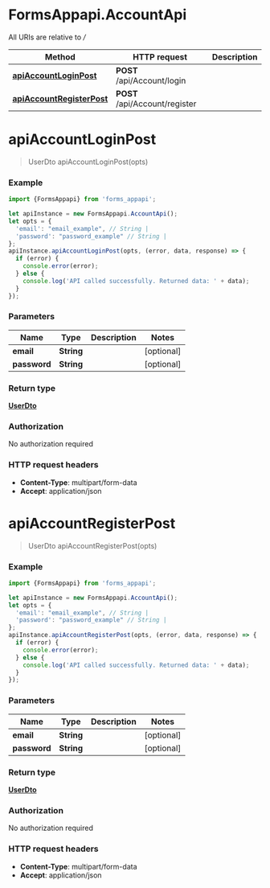 # FormsAppapi.AccountApi

All URIs are relative to */*

Method | HTTP request | Description
------------- | ------------- | -------------
[**apiAccountLoginPost**](AccountApi.md#apiAccountLoginPost) | **POST** /api/Account/login | 
[**apiAccountRegisterPost**](AccountApi.md#apiAccountRegisterPost) | **POST** /api/Account/register | 

<a name="apiAccountLoginPost"></a>
# **apiAccountLoginPost**
> UserDto apiAccountLoginPost(opts)



### Example
```javascript
import {FormsAppapi} from 'forms_appapi';

let apiInstance = new FormsAppapi.AccountApi();
let opts = { 
  'email': "email_example", // String | 
  'password': "password_example" // String | 
};
apiInstance.apiAccountLoginPost(opts, (error, data, response) => {
  if (error) {
    console.error(error);
  } else {
    console.log('API called successfully. Returned data: ' + data);
  }
});
```

### Parameters

Name | Type | Description  | Notes
------------- | ------------- | ------------- | -------------
 **email** | **String**|  | [optional] 
 **password** | **String**|  | [optional] 

### Return type

[**UserDto**](UserDto.md)

### Authorization

No authorization required

### HTTP request headers

 - **Content-Type**: multipart/form-data
 - **Accept**: application/json

<a name="apiAccountRegisterPost"></a>
# **apiAccountRegisterPost**
> UserDto apiAccountRegisterPost(opts)



### Example
```javascript
import {FormsAppapi} from 'forms_appapi';

let apiInstance = new FormsAppapi.AccountApi();
let opts = { 
  'email': "email_example", // String | 
  'password': "password_example" // String | 
};
apiInstance.apiAccountRegisterPost(opts, (error, data, response) => {
  if (error) {
    console.error(error);
  } else {
    console.log('API called successfully. Returned data: ' + data);
  }
});
```

### Parameters

Name | Type | Description  | Notes
------------- | ------------- | ------------- | -------------
 **email** | **String**|  | [optional] 
 **password** | **String**|  | [optional] 

### Return type

[**UserDto**](UserDto.md)

### Authorization

No authorization required

### HTTP request headers

 - **Content-Type**: multipart/form-data
 - **Accept**: application/json

